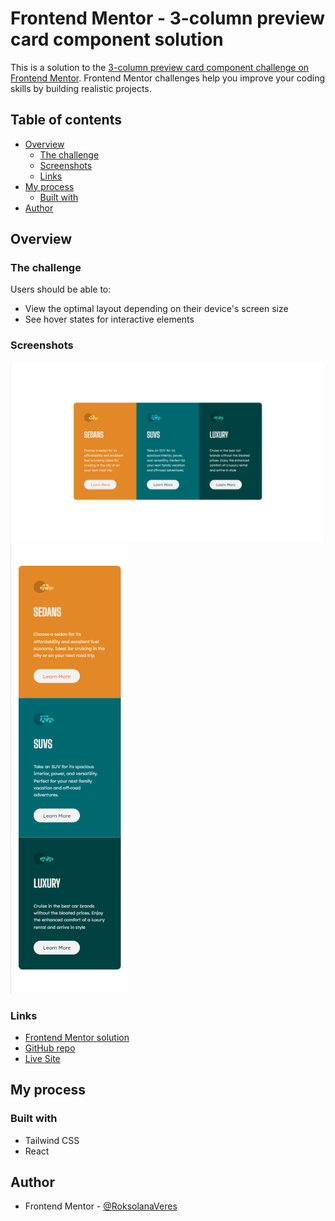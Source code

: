 # Frontend Mentor - 3-column preview card component solution

This is a solution to the [3-column preview card component challenge on Frontend Mentor](https://www.frontendmentor.io/challenges/3column-preview-card-component-pH92eAR2-). Frontend Mentor challenges help you improve your coding skills by building realistic projects.

## Table of contents

- [Overview](#overview)
  - [The challenge](#the-challenge)
  - [Screenshots](#screenshots)
  - [Links](#links)
- [My process](#my-process)
  - [Built with](#built-with)
- [Author](#author)

## Overview

### The challenge

Users should be able to:

- View the optimal layout depending on their device's screen size
- See hover states for interactive elements

### Screenshots

![](./screenshots/desktop.png)
![](./screenshots/mobile.png)

### Links

- [Frontend Mentor solution](https://www.frontendmentor.io/solutions/responsive-landing-page-built-with-tailwind-css-EVKz84zD3N)
- [GitHub repo](https://github.com/RoksolanaVeres/Three-column-card-component_REACT)
- [Live Site](https://three-column-card-component-react.vercel.app/)

## My process

### Built with

- Tailwind CSS
- React

## Author

- Frontend Mentor - [@RoksolanaVeres](https://www.frontendmentor.io/profile/RoksolanaVeres)
